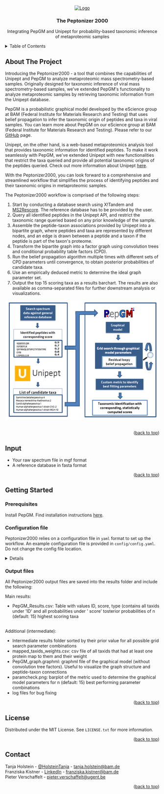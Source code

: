 <div id="top"></div>


<!-- PROJECT SHIELDS -->
<!--
*** I'm using markdown "reference style" links for readability.
*** Reference links are enclosed in brackets [ ] instead of parentheses ( ).
*** See the bottom of this document for the declaration of the reference variables
*** for contributors-url, forks-url, etc. This is an optional, concise syntax you may use.
*** https://www.markdownguide.org/basic-syntax/#reference-style-links
-->
<!-- PROJECT LOGO -->
<br />
<div align="center">
  <a href=https://git.bam.de/tholstei/pepgm/>
    <img src="images/peptonizer.jpg" alt="Logo"  height="150">
  </a>

<h3 align="center">The Peptonizer 2000</h3>

  <p align="center">
    Integrating PepGM and Unipept for probability-based taxonomic inference of metaproteomic samples
    <br />
  </p>
</div>


<!-- TABLE OF CONTENTS -->
<details>
  <summary>Table of Contents</summary>
  <ol>
    <li>
      <a href="#about-the-project">About The Project</a>
      <ul>
      </ul>
    </li>
    <li><a href="#input">Input</a></li>
    <li>
      <a href="#getting-started">Getting Started</a>
      <ul>
        <li><a href="#prerequisites">Prerequisites</a></li>
        <li><a href="#installation">Installation</a></li>
        <li><a href="#preparation">Preparation</a></li>
      </ul>
    </li>
    <li><a href="#usage">Usage</a></li>
    <li><a href="#roadmap">Roadmap</a></li>
    <li><a href="#contributing">Contributing</a></li>
    <li><a href="#license">License</a></li>
    <li><a href="#contact">Contact</a></li>
  </ol>
</details>



<!-- ABOUT THE PROJECT -->
## About The Project

Introducing the Peptonizer2000 - a tool that combines the capabilities of Unipept and PepGM to analyze
metaproteomic mass spectrometry-based samples. Originally designed for taxonomic inference of viral
mass spectrometry-based samples, we've extended PepGM's functionality to analyze metaproteomic samples by
retrieving taxonomic information from the Unipept database.

PepGM is a probabilistic graphical model developed by the eScience group at BAM (Federal Institute for Materials
Research and Testing) that uses belief propagation to infer the taxonomic origin of peptides and taxa in viral samples.
You can learn more about PepGM on our eScience group at BAM (Federal Institute for Materials Research and Testing).
Please refer to our [GitHub](https://github.com/BAMeScience/PepGM) page.

Unipept, on the other hand, is a web-based metaproteomics analysis tool that provides taxonomic information for
identified peptides. To make it work seamlessly with PepGM, we've extended Unipept with new functionalities that
restrict the taxa queried and provide all potential taxonomic origins of the peptides queried. Check out more
information about Unipept [here](https://unipept.ugent.be/).

With the Peptonizer2000, you can look forward to a comprehensive and streamlined workflow that simplifies
the process of identifying peptides and their taxonomic origins in metaproteomic samples.

The Peptonizer2000 workflow is comprised of the following steps:

1. Start by conducting a database search using X!Tandem and [MS2Rescore](https://github.com/compomics/ms2rescore).
   The reference database has to be provided by the user.
2. Query all identified peptides in the Unipept API,
   and restrict the taxonomic range queried based on any prior knowledge of the sample.
3. Assemble the peptide-taxon associations provided by Unipept into a bipartite graph,
   where peptides and taxa are represented by different nodes, and an edge is drawn between a peptide and a taxon
   if the peptide is part of the taxon's proteome.
4. Transform the bipartite graph into a factor graph using convolution trees and conditional probability table
   factors (CPD).
5. Run the belief propagation algorithm multiple times with different sets of CPD parameters until convergence,
   to obtain posterior probabilities of candidate taxa.
6. Use an empirically deduced metric to determine the ideal graph parameter set.
7. Output the top 15 scoring taxa as a results barchart. The results are also available as comma-separated files
   for further downstream analysis or visualizations.


<div align="center">
    <img src="images/workflow.png" alt="worklfow scheme" width="500">
</div>

<br>



<p align="right">(<a href="#top">back to top</a>)</p>

<!-- INPUT -->

## Input

* Your raw spectrum file in mgf format
* A reference database in fasta format <br>

<p align="right">(<a href="#top">back to top</a>)</p>

<!-- GETTING STARTED -->
## Getting Started

### Prerequisites

Install PepGM. Find installation instructions [here](https://github.com/BAMeScience/PepGM).

### Configuration file

Peptonizer2000 relies on a configuration file in `yaml` format to set up the workflow.
An example configuration file is provided in `config/config.yaml`. <br>
Do not change the config file location.

<details> 
   <details > <summary> PepGM parameter </summary>
   <ul>
      <li> DataDir:  Relative path to raw spectra </li>
      <li> DatabaseDir: Relative path to database </li>
      <li> ResultsDir: Relative path to results </li>
      <li> ResourcesDir: Relative path to resources </li> 
      <li> ExperimentName: Name of subfolder in results </li>
      <li>TaxaInPlot: # of inferred taxa that appear in the barplot that is created of the results csv</li>
      <li>Alpha: Grid search increments for alpha </li>
      <li>Beta: Grid search increments for beta </li>
      <li>prior: grid search increments for prior </li>
   </ul>
   </details>

   <details > <summary> Sample specific parameter </summary>
   <ul>
      <li> SpectraFileType: mgf or mzML </li>
      <li> SampleName: wildcard for spectra file and folder name </li>
      <li> ReferenceDBName: wildvard for reference database name </li>
   </ul>
   </details>

   <details > <summary> X!Tandem parameter </summary>
   <ul>
       <li>search_engine: Search engine name </li>
       <li>xtandem_default: # Absolute X!Tandem default configuration file path </li>
       <li>xtandem_fmme: Fragment mass tolerance (default=0.4) </li>
       <li>xtandem_fmmeu: ragment mass tolerance unit (default="DA")</li>
       <li>xtandem_pmmep: Precursor mass tolerance plus (default=100) </li>
       <li>xtandem_pmmem: Precursor mass tolerance minus (default=100)</li>
       <li>xtandem_pmmeu: Precursor mass tolerance unit (default="ppm") </li>
       <li>xtandem_mods_fixed: Fixed modifications, comma separated (default="57@C")</li>
       <li>xtandem_mods_variable: Variable modifications, e.g. "16@M", comma separated (default=None)</li>
       <li>xtandem_mods_variable_nterm: Variable N-terminal modifications, e.g."+42.0@[", comma separated (default=None)</li>
       <li>xtandem_add_params: Additional parameters for X!Tandem as json dictionary{"param1" : "value", "param2" : "value", ...} which will be added to thextandem_input.xml</li>
   </ul>
   </details>

   <details > <summary> MS2Rescore parameter </summary>
   <ul>
       <li>RescorePipeline: Pipeline to use,
      any of ['infer', 'pin', 'tandem', 'maxquant', 'msgfplus', 'peptideshaker']. Default: ['infer'] </li>
       <li>RescoreFeatures: Feature sets for which to generate PIN files, 
      any of ["searchengine", "ms2pip", "rt"]. Default:  ['searchengine', 'rt', 'ms2pip'].</li>
       <li>RunPercolator:  Run Percolator within MS²Rescore. Default: False. </li>
       <li>FragModel: MS2PIP model to use. Default: 'HCD' </li>
       <li>Mods: Array of peptide mass modifications. Refer to #/definitions/modifications 
      <a href="https://github.com/compomics/ms2rescore/blob/master/configuration.md">here</a>. </li>
   </ul>
   Please check the official 
   <a href="http://compomics.github.io/projects/ms2rescore#configuration-file">MS2Rescore documentation</a>
   for more details.


   </details>

   <details > <summary> UniPept parameter </summary>
   <ul>
       <li>TaxaNumber: # of taxa </li>
       <li>targetTaxa: Comma separated list of taxa compromises the UniPept query</li>
       <li>FDR: FDR level, decimal</li>
   </ul> 
   </details>
</details>

### Output files

All Peptonizer2000 output files are saved into the results folder and include the following: <br>

Main results: <br>

- PepGM_Results.csv: Table with values ID, score, type (contains all taxids under 'ID' and all probabilities under '
  score' tosterior probabilities of n (default: 15) highest scoring taxa <br>
  <br>

Additional (intermediate): <br>
- Intermediate results folder sorted by their prior value for all possible grid search parameter combinations
- mapped_taxids_weights.csv: csv file of all taxids that had at least one protein map to them and their weight 
- PepGM_graph.graphml: graphml file of the graphical model (without convolution tree factors). Useful to visualize the graph structure and peptide-taxon connections <br>
- paramcheck.png: barplot of the metric used to determine the graphical model parameters for n (default: 15) best performing parameter combinations <br>
- log files for bug fixing

<p align="right">(<a href="#top">back to top</a>)</p>



<!-- LICENSE -->
## License

Distributed under the MIT License. See `LICENSE.txt` for more information.

<p align="right">(<a href="#top">back to top</a>)</p>


<!-- CONTACT -->
## Contact

Tanja Holstein - [@HolsteinTanja](https://twitter.com/HolsteinTanja) - tanja.holstein@bam.de <br>
Franziska Kistner - [LinkedIn](https://www.linkedin.com/in/franziska-kistner-58a57b18b) - franziska.kistner@bam.de <br>
Pieter Verschaffelt - pieter.verschaffelt@ugent.be

<p align="right">(<a href="#top">back to top</a>)</p>


<!-- MARKDOWN LINKS & IMAGES -->
<!-- https://www.markdownguide.org/basic-syntax/#reference-style-links -->
[contributors-shield]: https://img.shields.io/github/contributors/BAMeScience/repo_name.svg?style=for-the-badge
[contributors-url]: https://github.com/BAMeScience/repo_name/graphs/contributors
[forks-shield]: https://img.shields.io/github/forks/BAMeScience/repo_name.svg?style=for-the-badge
[forks-url]: https://github.com/BAMeScience/repo_name/network/members
[stars-shield]: https://img.shields.io/github/stars/BAMeScience/repo_name.svg?style=for-the-badge
[stars-url]: https://github.com/BAMeScience/repo_name/stargazers
[issues-shield]: https://img.shields.io/github/issues/BAMeScience/repo_name.svg?style=for-the-badge
[issues-url]: https://github.com/BAMeScience/repo_name/issues
[license-shield]: https://img.shields.io/github/license/BAMeScience/repo_name.svg?style=for-the-badge
[license-url]: https://github.com/BAMeScience/repo_name/blob/master/LICENSE.txt
[linkedin-shield]: https://img.shields.io/badge/-LinkedIn-black.svg?style=for-the-badge&logo=linkedin&colorB=555
[linkedin-url]: https://linkedin.com/in/linkedin_username
[product-screenshot]: images/screenshot.png
[Next.js]: https://img.shields.io/badge/next.js-000000?style=for-the-badge&logo=nextdotjs&logoColor=white
[Next-url]: https://nextjs.org/
[React.js]: https://img.shields.io/badge/React-20232A?style=for-the-badge&logo=react&logoColor=61DAFB
[React-url]: https://reactjs.org/
[Vue.js]: https://img.shields.io/badge/Vue.js-35495E?style=for-the-badge&logo=vuedotjs&logoColor=4FC08D
[Vue-url]: https://vuejs.org/
[Angular.io]: https://img.shields.io/badge/Angular-DD0031?style=for-the-badge&logo=angular&logoColor=white
[Angular-url]: https://angular.io/
[Svelte.dev]: https://img.shields.io/badge/Svelte-4A4A55?style=for-the-badge&logo=svelte&logoColor=FF3E00
[Svelte-url]: https://svelte.dev/
[Laravel.com]: https://img.shields.io/badge/Laravel-FF2D20?style=for-the-badge&logo=laravel&logoColor=white
[Laravel-url]: https://laravel.com
[Bootstrap.com]: https://img.shields.io/badge/Bootstrap-563D7C?style=for-the-badge&logo=bootstrap&logoColor=white
[Bootstrap-url]: https://getbootstrap.com
[JQuery.com]: https://img.shields.io/badge/jQuery-0769AD?style=for-the-badge&logo=jquery&logoColor=white
[JQuery-url]: https://jquery.com 